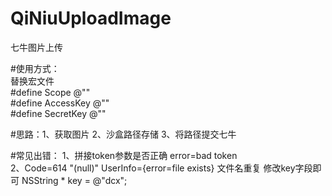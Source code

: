 # QiNiuUploadImage
七牛图片上传

#使用方式：    
替换宏文件  
#define Scope @""  
#define AccessKey @""  
#define SecretKey @""

#思路：1、获取图片 2、沙盒路径存储 3、将路径提交七牛

#常见出错：
1、拼接token参数是否正确
      error=bad token   
          2、Code=614 "(null)" UserInfo={error=file exists} 文件名重复
    修改key字段即可   NSString * key = @"dcx"; 
